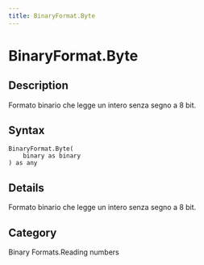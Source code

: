 ```yaml
---
title: BinaryFormat.Byte
---
```


# BinaryFormat.Byte


## Description

Formato binario che legge un intero senza segno a 8 bit.


## Syntax

```powerquery
BinaryFormat.Byte(
    binary as binary
) as any
```


## Details

Formato binario che legge un intero senza segno a 8 bit.



## Category
Binary Formats.Reading numbers
